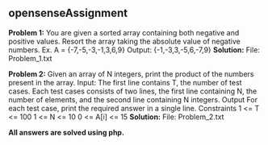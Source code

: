 ## opensenseAssignment
**Problem 1:** You are given a sorted array containing both negative and positive values. Resort the array taking the absolute value of negative numbers.
            Ex. A = {-7,-5,-3,-1,3,6,9}
            Output: {-1,-3,3,-5,6,-7,9}
 **Solution:** File: Problem_1.txt

**Problem 2:** Given an array of N integers, print the product of the numbers present in the array.
            Input: 
              The first line contains T, the number of test cases.
              Each test cases consists of two lines, the first line containing N, the number of elements, and the second line containing N integers.
            Output
              For each test case, print the required answer in a single line.
            Constraints
              1 <= T <= 100
              1 <= N <= 10
              0 <= A[i] <= 15 
**Solution:** File: Problem_2.txt
 
 **__All answers are solved using php.__**
